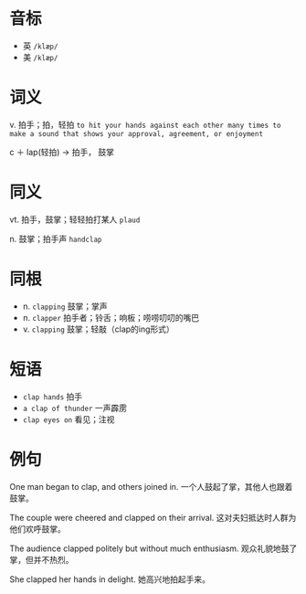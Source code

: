 # 音标

- 英 `/klæp/`
- 美 `/klæp/`

# 词义

v. 拍手；拍，轻拍
`to hit your hands against each other many times to make a sound that shows your approval, agreement, or enjoyment`



c ＋ lap(轻拍) → 拍手， 鼓掌

# 同义

vt. 拍手，鼓掌；轻轻拍打某人
`plaud`

n. 鼓掌；拍手声
`handclap`

# 同根

- n. `clapping` 鼓掌；掌声
- n. `clapper` 拍手者；铃舌；响板；唠唠叨叨的嘴巴
- v. `clapping` 鼓掌；轻敲（clap的ing形式）

# 短语

- `clap hands` 拍手
- `a clap of thunder` 一声霹雳
- `clap eyes on` 看见；注视

# 例句

One man began to clap, and others joined in.
一个人鼓起了掌，其他人也跟着鼓掌。

The couple were cheered and clapped on their arrival.
这对夫妇抵达时人群为他们欢呼鼓掌。

The audience clapped politely but without much enthusiasm.
观众礼貌地鼓了掌，但并不热烈。

She clapped her hands in delight.
她高兴地拍起手来。



